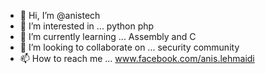 - 👋 Hi, I’m @anistech
- 👀 I’m interested in ... python php
- 🌱 I’m currently learning ... Assembly and C
- 💞️ I’m looking to collaborate on ... security community
- 📫 How to reach me ... www.facebook.com/anis.lehmaidi

<!---
anistech/anistech is a ✨ special ✨ repository because its `README.md` (this file) appears on your GitHub profile.
You can click the Preview link to take a look at your changes.
--->
